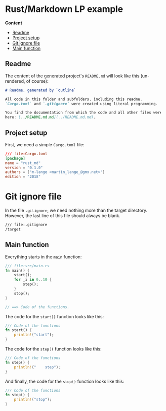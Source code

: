 # Rust/Markdown LP example


**Content**

* [Readme](#readme)
* [Project setup](#project-setup)
* [Git ignore file](#git-ignore-file)
* [Main function](#main-function)

## Readme

The content of the generated project's `README.md` will look like this (un-rendered, of course):

```md
# Readme, generated by `outline`

All code in this folder and subfolders, including this readme,
`Cargo.toml` and `.gitignore` were created using literal programming.

You find the documentation from which the code and all other files were derived from
here: [../README.md.md](../README.md.md).
```

## Project setup

First, we need a simple `Cargo.toml` file:

```toml
/// file:Cargo.toml
[package]
name = "rust_md"
version = "0.1.0"
authors = ["m-lange <martin_lange_@gmx.net>"]
edition = "2018"
```

# Git ignore file

In the file `.gitignore`, we need nothing more than the target directory.
However, the last line of this file should always be blank.

```md
/// file:.gitignore
/target

```

## Main function

Everything starts in the `main` function:

```rust
/// file:src/main.rs
fn main() {
    start();
    for _i in 0..10 {
        step();
    }
    stop();
}

// ==> Code of the functions.
```

The code for the `start()` function looks like this:

```rust
/// Code of the functions
fn start() {
    println!("start");
}
```

The code for the `step()` function looks like this:

```rust
/// Code of the functions
fn step() {
    println!("    step");
}
```

And finally, the code for the `stop()` function looks like this:

```rust
/// Code of the functions
fn stop() {
    println!("stop");
}
```
